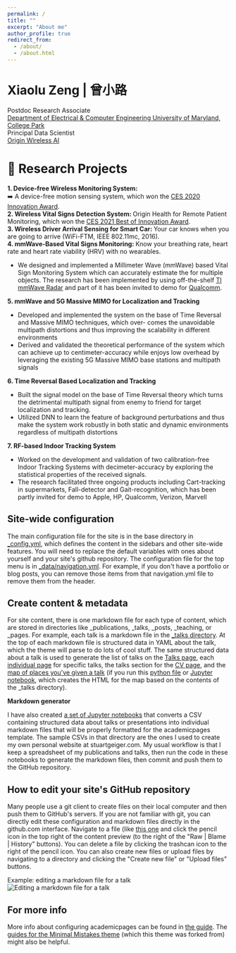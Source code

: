 ```yaml
---
permalink: /
title: ""
excerpt: "About me"
author_profile: true
redirect_from: 
  - /about/
  - /about.html
---
```


Xiaolu Zeng | 曾小路
======
Postdoc Research Associate
<br /> 
 [Department of Electrical & Computer Engineering University of Maryland, College Park](https://www.umd.edu/)
 <br /> 
 Principal Data Scientist
  <br /> 
 [Origin Wireless AI](https://www.originwirelessai.com/)

:briefcase: Research Projects
======
<b> 1.  Device-free Wireless Monitoring System:</b> <br />
 :arrow_right: A device-free motion sensing system, which won the [CES 2020 Innovation Award](https://www.ces.tech/Innovation-Awards/Honorees/2020/Honorees/L/Linksys-Aware.aspx).  <br /> 
<b> 2. Wireless Vital Signs Detection System: </b> Origin Health for Remote Patient Monitoring, which won the [CES 2021 Best of Innovation Award](https://www.ces.tech/Innovation-Awards/Honorees/2021/Best-Of/O/Origin-Health-Remote-Patient-Monitoring.aspx).   <br /> 
<b> 3. Wireless Driver Arrival Sensing for Smart Car: </b> Your car knows when you are going to arrive (WiFi-FTM, IEEE 802.11mc, 2016).   <br /> 
<b> 4. mmWave-Based Vital Signs Monitoring: </b> Know your  breathing rate, heart rate and heart rate viability (HRV) with no wearables.   <br /> 
  * We designed and implemented a Millimeter Wave (mmWave) based Vital Sign Monitoring System which can accurately estimate the for multiple objects. The research has been implemented by using off-the-shelf [TI mmWave Radar](https://www.ti.com/tool/IWR1843BOOST) and part of it has been invited to demo for [Qualcomm](https://www.qualcomm.com/).

<b> 5. mmWave and 5G Massive MIMO for Localization and Tracking </b>
  * Developed and implemented the system on the base of Time Reversal and Massive MIMO techniques, which over- comes the unavoidable multipath distortions and thus improving the scalability in different environments
  * Derived and validated the theoretical performance of the system which can achieve up to centimeter-accuracy while enjoys low overhead by leveraging the existing 5G Massive MIMO base stations and multipath signals

<b> 6. Time Reversal Based Localization and Tracking </b>
  * Built the signal model on the base of Time Reversal theory which turns the detrimental multipath signal from enemy to friend for target localization and tracking.
  * Utilized DNN to learn the feature of background perturbations and thus make the system work robustly in both static and dynamic environments regardless of multipath distortions

<b> 7. RF-based Indoor Tracking System </b>
  * Worked on the development and validation of two calibration-free Indoor Tracking Systems with decimeter-accuracy by exploring the statistical properties of the received signals.
  * The research facilitated three ongoing products including Cart-tracking in supermarkets, Fall-detector and Gait-recognition, which has been partly invited for demo to Apple, HP, Qualcomm, Verizon, Marvell


Site-wide configuration
------
The main configuration file for the site is in the base directory in [_config.yml](https://github.com/academicpages/academicpages.github.io/blob/master/_config.yml), which defines the content in the sidebars and other site-wide features. You will need to replace the default variables with ones about yourself and your site's github repository. The configuration file for the top menu is in [_data/navigation.yml](https://github.com/academicpages/academicpages.github.io/blob/master/_data/navigation.yml). For example, if you don't have a portfolio or blog posts, you can remove those items from that navigation.yml file to remove them from the header. 

Create content & metadata
------
For site content, there is one markdown file for each type of content, which are stored in directories like _publications, _talks, _posts, _teaching, or _pages. For example, each talk is a markdown file in the [_talks directory](https://github.com/academicpages/academicpages.github.io/tree/master/_talks). At the top of each markdown file is structured data in YAML about the talk, which the theme will parse to do lots of cool stuff. The same structured data about a talk is used to generate the list of talks on the [Talks page](https://academicpages.github.io/talks), each [individual page](https://academicpages.github.io/talks/2012-03-01-talk-1) for specific talks, the talks section for the [CV page](https://academicpages.github.io/cv), and the [map of places you've given a talk](https://academicpages.github.io/talkmap.html) (if you run this [python file](https://github.com/academicpages/academicpages.github.io/blob/master/talkmap.py) or [Jupyter notebook](https://github.com/academicpages/academicpages.github.io/blob/master/talkmap.ipynb), which creates the HTML for the map based on the contents of the _talks directory). 

**Markdown generator**

I have also created [a set of Jupyter notebooks](https://github.com/academicpages/academicpages.github.io/tree/master/markdown_generator
) that converts a CSV containing structured data about talks or presentations into individual markdown files that will be properly formatted for the academicpages template. The sample CSVs in that directory are the ones I used to create my own personal website at stuartgeiger.com. My usual workflow is that I keep a spreadsheet of my publications and talks, then run the code in these notebooks to generate the markdown files, then commit and push them to the GitHub repository.

How to edit your site's GitHub repository
------
Many people use a git client to create files on their local computer and then push them to GitHub's servers. If you are not familiar with git, you can directly edit these configuration and markdown files directly in the github.com interface. Navigate to a file (like [this one](https://github.com/academicpages/academicpages.github.io/blob/master/_talks/2012-03-01-talk-1.md) and click the pencil icon in the top right of the content preview (to the right of the "Raw | Blame | History" buttons). You can delete a file by clicking the trashcan icon to the right of the pencil icon. You can also create new files or upload files by navigating to a directory and clicking the "Create new file" or "Upload files" buttons. 

Example: editing a markdown file for a talk
![Editing a markdown file for a talk](/images/editing-talk.png)

For more info
------
More info about configuring academicpages can be found in [the guide](https://academicpages.github.io/markdown/). The [guides for the Minimal Mistakes theme](https://mmistakes.github.io/minimal-mistakes/docs/configuration/) (which this theme was forked from) might also be helpful.

